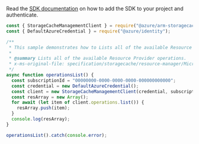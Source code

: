 Read the [SDK documentation](https://github.com/Azure/azure-sdk-for-js/blob/%40azure%2Farm-storagecache_5.1.0/sdk/storagecache/arm-storagecache/README.md) on how to add the SDK to your project and authenticate.

```javascript
const { StorageCacheManagementClient } = require("@azure/arm-storagecache");
const { DefaultAzureCredential } = require("@azure/identity");

/**
 * This sample demonstrates how to Lists all of the available Resource Provider operations.
 *
 * @summary Lists all of the available Resource Provider operations.
 * x-ms-original-file: specification/storagecache/resource-manager/Microsoft.StorageCache/stable/2022-01-01/examples/Operations_List.json
 */
async function operationsList() {
  const subscriptionId = "00000000-0000-0000-0000-000000000000";
  const credential = new DefaultAzureCredential();
  const client = new StorageCacheManagementClient(credential, subscriptionId);
  const resArray = new Array();
  for await (let item of client.operations.list()) {
    resArray.push(item);
  }
  console.log(resArray);
}

operationsList().catch(console.error);
```

